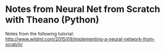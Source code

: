 # Notes from Neural Net from Scratch with Theano (Python)

Notes from the following tutorial:
http://www.wildml.com/2015/09/implementing-a-neural-network-from-scratch/
